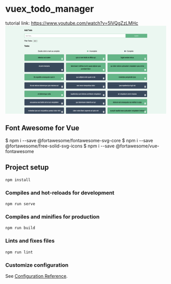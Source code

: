 # vuex_todo_manager

tutorial link:
https://www.youtube.com/watch?v=5lVQgZzLMHc
![Alt text](https://github.com/KristjanTreimann/vuex_todo_manager/blob/master/Vuex_todo_manager_screen.png)

## Font Awesome for Vue

$ npm i --save @fortawesome/fontawesome-svg-core
$ npm i --save @fortawesome/free-solid-svg-icons
\$ npm i --save @fortawesome/vue-fontawesome

## Project setup

```
npm install
```

### Compiles and hot-reloads for development

```
npm run serve
```

### Compiles and minifies for production

```
npm run build
```

### Lints and fixes files

```
npm run lint
```

### Customize configuration

See [Configuration Reference](https://cli.vuejs.org/config/).
